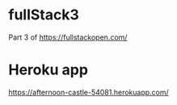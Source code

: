 # fullStack3
Part 3 of https://fullstackopen.com/

# Heroku app
https://afternoon-castle-54081.herokuapp.com/